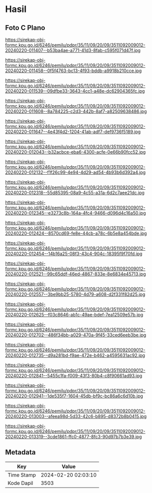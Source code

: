 # Hasil

## Foto C Plano

https://sirekap-obj-formc.kpu.go.id/6246/pemilu/pdpr/35/11/09/20/09/3511092009012-20240220-011407--b53ba4ae-a771-41d3-8fab-c595f071d47f.jpg

https://sirekap-obj-formc.kpu.go.id/6246/pemilu/pdpr/35/11/09/20/09/3511092009012-20240220-011458--0f5f4763-bc13-4f93-bddb-a9918b210cce.jpg

https://sirekap-obj-formc.kpu.go.id/6246/pemilu/pdpr/35/11/09/20/09/3511092009012-20240220-011539--09dfbe33-3643-4cc1-a48e-dc62904365fc.jpg

https://sirekap-obj-formc.kpu.go.id/6246/pemilu/pdpr/35/11/09/20/09/3511092009012-20240220-011608--8a784225-c2d3-442b-8af7-a82509638486.jpg

https://sirekap-obj-formc.kpu.go.id/6246/pemilu/pdpr/35/11/09/20/09/3511092009012-20240220-011647--4e43f4d2-1204-41ab-adf7-def9736f5189.jpg

https://sirekap-obj-formc.kpu.go.id/6246/pemilu/pdpr/35/11/09/20/09/3511092009012-20240220-012043--b32acbce-eba6-4300-acfe-0e66b90fcc52.jpg

https://sirekap-obj-formc.kpu.go.id/6246/pemilu/pdpr/35/11/09/20/09/3511092009012-20240220-012132--f1f26c99-4e94-4d29-ad54-4b93b6d392a4.jpg

https://sirekap-obj-formc.kpu.go.id/6246/pemilu/pdpr/35/11/09/20/09/3511092009012-20240220-012318--55d85395-08a9-4c55-a31a-6d2c7aee21dc.jpg

https://sirekap-obj-formc.kpu.go.id/6246/pemilu/pdpr/35/11/09/20/09/3511092009012-20240220-012345--e3273c8b-164a-4fc4-9466-d096d4c16a50.jpg

https://sirekap-obj-formc.kpu.go.id/6246/pemilu/pdpr/35/11/09/20/09/3511092009012-20240220-012424--8570cd69-fe8e-44cb-a78c-6b5e8a454bde.jpg

https://sirekap-obj-formc.kpu.go.id/6246/pemilu/pdpr/35/11/09/20/09/3511092009012-20240220-012454--14b16a25-08f3-43c4-904c-18395f9f70fd.jpg

https://sirekap-obj-formc.kpu.go.id/6246/pemilu/pdpr/35/11/09/20/09/3511092009012-20240220-012521--99c65ddf-46ed-4867-833e-8e6834e45713.jpg

https://sirekap-obj-formc.kpu.go.id/6246/pemilu/pdpr/35/11/09/20/09/3511092009012-20240220-012557--3be9bb25-5780-4d79-a608-d2f331f82d25.jpg

https://sirekap-obj-formc.kpu.go.id/6246/pemilu/pdpr/35/11/09/20/09/3511092009012-20240220-012625--f03c8646-ab1c-49ae-bdef-7ea12509e57b.jpg

https://sirekap-obj-formc.kpu.go.id/6246/pemilu/pdpr/35/11/09/20/09/3511092009012-20240220-012702--486f34bb-a029-470a-9f45-33ced6eeb3be.jpg

https://sirekap-obj-formc.kpu.go.id/6246/pemilu/pdpr/35/11/09/20/09/3511092009012-20240220-012735--d9a281bd-f9ae-472e-b462-a4595631ac92.jpg

https://sirekap-obj-formc.kpu.go.id/6246/pemilu/pdpr/35/11/09/20/09/3511092009012-20240220-012841--5455c1fa-f009-43f3-80b4-c8f90661ad93.jpg

https://sirekap-obj-formc.kpu.go.id/6246/pemilu/pdpr/35/11/09/20/09/3511092009012-20240220-012941--1de535f7-1604-45db-bf9c-bc86a6c6d10b.jpg

https://sirekap-obj-formc.kpu.go.id/6246/pemilu/pdpr/35/11/09/20/09/3511092009012-20240220-013003--afeea98d-5d33-42c6-b895-d8372b8b0415.jpg

https://sirekap-obj-formc.kpu.go.id/6246/pemilu/pdpr/35/11/09/20/09/3511092009012-20240220-013319--3cde1861-ffc0-4877-8fc3-90d97b7b3e39.jpg


## Metadata

| Key        | Value               |
| ---------- | ------------------- |
| Time Stamp | 2024-02-20 02:03:10 |
| Kode Dapil | 3503                |



